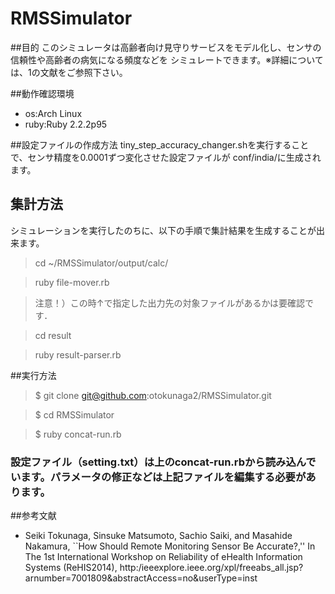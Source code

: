 # RMSSimulator
##目的
このシミュレータは高齢者向け見守りサービスをモデル化し、センサの信頼性や高齢者の病気になる頻度などを
シミュレートできます。※詳細については、1の文献をご参照下さい。


##動作確認環境
- os:Arch Linux
- ruby:Ruby 2.2.2p95

##設定ファイルの作成方法
tiny_step_accuracy_changer.shを実行することで、センサ精度を0.0001ずつ変化させた設定ファイルが
conf/india/に生成されます。

## 集計方法
シミュレーションを実行したのちに、以下の手順で集計結果を生成することが出来ます。

>cd  ~/RMSSimulator/output/calc/

> ruby file-mover.rb

> 注意！）この時↑で指定した出力先の対象ファイルがあるかは要確認です．


> cd result

> ruby result-parser.rb


##実行方法
> $ git clone git@github.com:otokunaga2/RMSSimulator.git

> $ cd RMSSimulator 

> $ ruby concat-run.rb

### 設定ファイル（setting.txt）は上のconcat-run.rbから読み込んでいます。パラメータの修正などは上記ファイルを編集する必要があります。


##参考文献
- Seiki Tokunaga, Sinsuke Matsumoto, Sachio Saiki, and Masahide Nakamura, ``How Should Remote Monitoring Sensor Be Accurate?,'' In The 1st International Workshop on Reliability of eHealth Information Systems (ReHIS2014), http:/ieeexplore.ieee.org/xpl/freeabs_all.jsp?arnumber=7001809&abstractAccess=no&userType=inst

